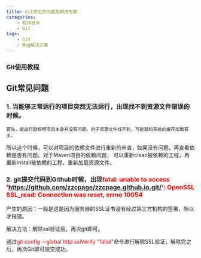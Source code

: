 ```yaml
---
title: Git常见的问题及解决方案
categories: 
    - 程序技术
    - Git
tags: 
    - Git
    - Bug解决方案
---
```

<!--编写md文件的时候，需要指明文章名称title,文章分类categroies,文章标签tags-->

### Git使用教程


## Git常见问题

### 1. 当能够正常运行的项目突然无法运行，出现找不到资源文件错误的时候。

    首先，能运行就标明项目本身并没有问题。对于资源文件找不到，可能就和系统的缓存加载有关。
所以这个时候，可以对项目的依赖文件进行重新的审查，如果没有问题，再查看依赖是否有问题。对于Maven项目的依赖问题，
可以重新clean被依赖的工程，再重新install被依赖的工程。重新加载资源文件。

### 2. git提交代码到Github时候，出现<font color="red">fatal: unable to access 'https://github.com/zzcpage/zzcpage.github.io.git/': OpenSSL SSL_read: Connection was reset, errno 10054</font>

产生的原因：一般是这是因为服务器的SSL证书没有经过第三方机构的签署，所以才报错。

解决方法：解除ssl验证后，再次git即可。

通过<font color="red">git config --global http.sslVerify "false"</font>命令进行解除SSL验证，解除完之后，再次Git即可提交成功。


